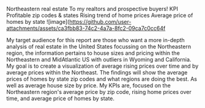 Northeastern real estate
To my realtors and prospective buyers!
KPI
Profitable zip codes & states
Rising trend of home prices
Average price of homes by state
![image](https://github.com/user-attachments/assets/ca3fbb83-74c2-4a7a-8fc2-09ca7c0cc64f

My target audience for this report are those who want a more in-depth analysis of real estate in the United States focussing on the Northeastern region, the information pertains to house sizes and pricing within
the Northeastern and MidAtlantic US with outliers in Wyoming and California. My goal is to create a visualization of average rising prices over time and by average prices within the Northeast. The findings will 
show the average prices of homes by state zip codes and what regions are doing the best. As well as average house size by price. My KPIs are, focused on the Northeastern region's average price by zip code, rising 
home prices over time, and average price of homes by state. 
